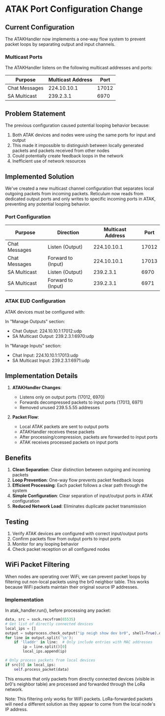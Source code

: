# ATAK Port Configuration Change

## Current Configuration

The ATAKHandler now implements a one-way flow system to prevent packet loops by separating output and input channels.

### Multicast Ports
The ATAKHandler listens on the following multicast addresses and ports:

| Purpose | Multicast Address | Port |
|---------|------------------|------|
| Chat Messages | 224.10.10.1 | 17012 |
| SA Multicast | 239.2.3.1 | 6970 |

## Problem Statement

The previous configuration caused potential looping behavior because:

1. Both ATAK devices and nodes were using the same ports for input and output
2. This made it impossible to distinguish between locally generated packets and packets received from other nodes
3. Could potentially create feedback loops in the network
4. Inefficient use of network resources

## Implemented Solution

We've created a new multicast channel configuration that separates local outgoing packets from incoming packets. Reticulum now reads from dedicated output ports and only writes to specific incoming ports in ATAK, preventing any potential looping behavior.

### Port Configuration

| Purpose | Direction | Multicast Address | Port |
|---------|-----------|------------------|------|
| Chat Messages | Listen (Output) | 224.10.10.1 | 17012 |
| Chat Messages | Forward to (Input) | 224.10.10.1 | 17013 |
| SA Multicast | Listen (Output) | 239.2.3.1 | 6970 |
| SA Multicast | Forward to (Input) | 239.2.3.1 | 6971 |

### ATAK EUD Configuration
ATAK devices must be configured with:

In "Manage Outputs" section:
- Chat Output: 224.10.10.1:17012:udp
- SA Multicast Output: 239.2.3.1:6970:udp

In "Manage Inputs" section:
- Chat Input: 224.10.10.1:17013:udp
- SA Multicast Input: 239.2.3.1:6971:udp

## Implementation Details

1. **ATAKHandler Changes**:
   - Listens only on output ports (17012, 6970)
   - Forwards decompressed packets to input ports (17013, 6971)
   - Removed unused 239.5.5.55 addresses

2. **Packet Flow**:
   - Local ATAK packets are sent to output ports
   - ATAKHandler receives these packets
   - After processing/compression, packets are forwarded to input ports
   - ATAK receives processed packets on input ports

## Benefits

1. **Clean Separation**: Clear distinction between outgoing and incoming packets
2. **Loop Prevention**: One-way flow prevents packet feedback loops
3. **Efficient Processing**: Each packet follows a clear path through the system
4. **Simple Configuration**: Clear separation of input/output ports in ATAK configuration
5. **Reduced Network Load**: Eliminates duplicate packet transmission

## Testing

1. Verify ATAK devices are configured with correct input/output ports
2. Confirm packets flow from output ports to input ports
3. Monitor for any looping behavior
4. Check packet reception on all configured nodes

## WiFi Packet Filtering

When nodes are operating over WiFi, we can prevent packet loops by filtering out non-local packets using the br0 neighbor table. This works because WiFi packets maintain their original source IP addresses.

### Implementation

In atak_handler.run(), before processing any packet:
```python
data, src = sock.recvfrom(65535)
# Get list of directly connected devices
local_ips = []
output = subprocess.check_output("ip neigh show dev br0", shell=True).decode().strip()
for line in output.split('\n'):
    if 'lladdr' in line:  # Only include entries with MAC addresses
        ip = line.split()[0]
        local_ips.append(ip)

# Only process packets from local devices
if src[0] in local_ips:
    self.process_packet(data)
```

This ensures that only packets from directly connected devices (visible in br0's neighbor table) are processed and forwarded through the LoRa network.

Note: This filtering only works for WiFi packets. LoRa-forwarded packets will need a different solution as they appear to come from the local node's IP address.
